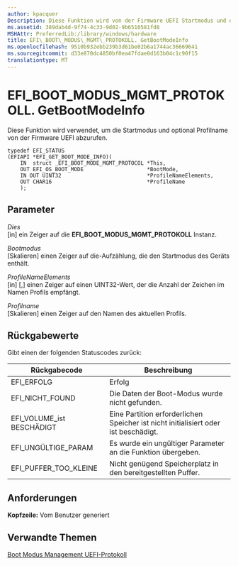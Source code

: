 ```yaml
---
author: kpacquer
Description: Diese Funktion wird von der Firmware UEFI Startmodus und optional Profilname abgerufen.
ms.assetid: 389dab4d-9f74-4c33-9d02-9b6510581fd8
MSHAttr: PreferredLib:/library/windows/hardware
title: EFI\_BOOT\_MODUS\_MGMT\_PROTOKOLL. GetBootModeInfo
ms.openlocfilehash: 9510b932ebb239b3d61be02b6a1744ac36669641
ms.sourcegitcommit: d33e870dc4850bf0ea47fdae0d163b04c1c90f15
translationtype: MT
---
```

# <a name="efibootmodemgmtprotocolgetbootmodeinfo"></a>EFI\_BOOT\_MODUS\_MGMT\_PROTOKOLL. GetBootModeInfo


Diese Funktion wird verwendet, um die Startmodus und optional Profilname von der Firmware UEFI abzurufen.

``` syntax
typedef EFI_STATUS
(EFIAPI *EFI_GET_BOOT_MODE_INFO)(
    IN  struct _EFI_BOOT_MODE_MGMT_PROTOCOL *This,
    OUT EFI_OS_BOOT_MODE                    *BootMode,
    IN OUT UINT32                           *ProfileNameElements,
    OUT CHAR16                              *ProfileName
    );
```

## <a name="span-idparametersspanspan-idparametersspanspan-idparametersspanparameters"></a><span id="Parameters"></span><span id="parameters"></span><span id="PARAMETERS"></span>Parameter


<span id="This"></span><span id="this"></span><span id="THIS"></span>*Dies*  
\[in\] ein Zeiger auf die **EFI\_BOOT\_MODUS\_MGMT\_PROTOKOLL** Instanz.

<span id="BootMode"></span><span id="bootmode"></span><span id="BOOTMODE"></span>*Bootmodus*  
\[Skalieren\] einen Zeiger auf die-Aufzählung, die den Startmodus des Geräts enthält.

<span id="ProfileNameElements"></span><span id="profilenameelements"></span><span id="PROFILENAMEELEMENTS"></span>*ProfileNameElements*  
\[in\] \[,\] einen Zeiger auf einen UINT32-Wert, der die Anzahl der Zeichen im Namen Profils empfängt.

<span id="ProfileName"></span><span id="profilename"></span><span id="PROFILENAME"></span>*Profilname*  
\[Skalieren\] einen Zeiger auf den Namen des aktuellen Profils.

## <a name="span-idreturnvaluesspanspan-idreturnvaluesspanspan-idreturnvaluesspanreturn-values"></a><span id="Return_values"></span><span id="return_values"></span><span id="RETURN_VALUES"></span>Rückgabewerte


Gibt einen der folgenden Statuscodes zurück:

| Rückgabecode             | Beschreibung                                                      |
|-------------------------|------------------------------------------------------------------|
| EFI\_ERFOLG            | Erfolg                                                          |
| EFI\_NICHT\_FOUND         | Die Daten der Boot-Modus wurde nicht gefunden.                                |
| EFI\_VOLUME\_ist BESCHÄDIGT  | Eine Partition erforderlichen Speicher ist nicht initialisiert oder ist beschädigt. |
| EFI\_UNGÜLTIGE\_PARAM     | Es wurde ein ungültiger Parameter an die Funktion übergeben.                 |
| EFI\_PUFFER\_TOO\_KLEINE | Nicht genügend Speicherplatz in den bereitgestellten Puffer.                         |

 

## <a name="span-idrequirementsspanspan-idrequirementsspanspan-idrequirementsspanrequirements"></a><span id="Requirements"></span><span id="requirements"></span><span id="REQUIREMENTS"></span>Anforderungen


**Kopfzeile:** Vom Benutzer generiert

## <a name="span-idrelatedtopicsspanrelated-topics"></a><span id="related_topics"></span>Verwandte Themen


[Boot Modus Management UEFI-Protokoll](boot-mode-management-uefi-protocol.md)

 

 







